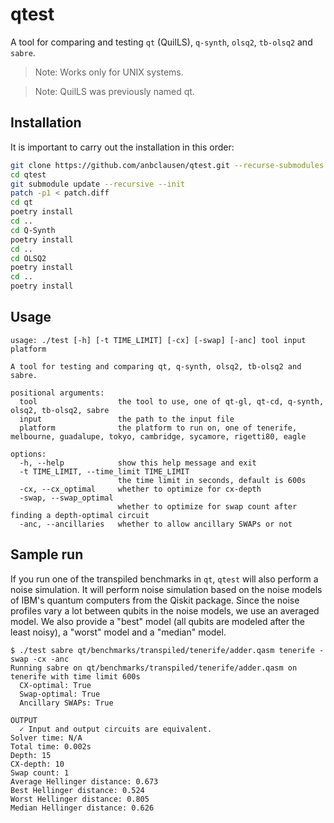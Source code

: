 # qtest

A tool for comparing and testing `qt` (QuilLS), `q-synth`, `olsq2`, `tb-olsq2` and `sabre`.

> Note: Works only for UNIX systems.

> Note: QuilLS was previously named qt.

## Installation

It is important to carry out the installation in this order:

```bash
git clone https://github.com/anbclausen/qtest.git --recurse-submodules
cd qtest
git submodule update --recursive --init 
patch -p1 < patch.diff
cd qt
poetry install
cd ..
cd Q-Synth
poetry install
cd ..
cd OLSQ2
poetry install
cd ..
poetry install
```

## Usage

```text
usage: ./test [-h] [-t TIME_LIMIT] [-cx] [-swap] [-anc] tool input platform

A tool for testing and comparing qt, q-synth, olsq2, tb-olsq2 and sabre.

positional arguments:
  tool                  the tool to use, one of qt-gl, qt-cd, q-synth, olsq2, tb-olsq2, sabre
  input                 the path to the input file
  platform              the platform to run on, one of tenerife, melbourne, guadalupe, tokyo, cambridge, sycamore, rigetti80, eagle

options:
  -h, --help            show this help message and exit
  -t TIME_LIMIT, --time_limit TIME_LIMIT
                        the time limit in seconds, default is 600s
  -cx, --cx_optimal     whether to optimize for cx-depth
  -swap, --swap_optimal
                        whether to optimize for swap count after finding a depth-optimal circuit
  -anc, --ancillaries   whether to allow ancillary SWAPs or not
```

## Sample run

If you run one of the transpiled benchmarks in `qt`, `qtest` will also perform a noise simulation. It will perform noise simulation based on the noise models of IBM's quantum computers from the Qiskit package. Since the noise profiles vary a lot between qubits in the noise models, we use an averaged model. We also provide a "best" model (all qubits are modeled after the least noisy), a "worst" model and a "median" model.

```text
$ ./test sabre qt/benchmarks/transpiled/tenerife/adder.qasm tenerife -swap -cx -anc
Running sabre on qt/benchmarks/transpiled/tenerife/adder.qasm on tenerife with time limit 600s
  CX-optimal: True
  Swap-optimal: True
  Ancillary SWAPs: True

OUTPUT
  ✓ Input and output circuits are equivalent.
Solver time: N/A
Total time: 0.002s
Depth: 15
CX-depth: 10
Swap count: 1
Average Hellinger distance: 0.673
Best Hellinger distance: 0.524
Worst Hellinger distance: 0.805
Median Hellinger distance: 0.626
```
